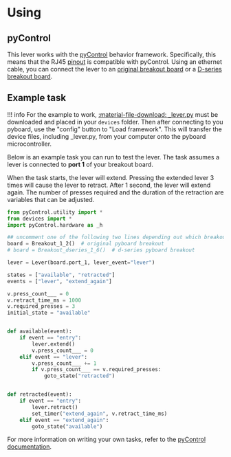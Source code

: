 # Using

## pyControl

This lever works with the [pyControl](https://pycontrol.readthedocs.io/en/latest/) behavior framework. 
Specifically, this means that the RJ45 [pinout](https://pycontrol.readthedocs.io/en/latest/user-guide/hardware/#behaviour-ports) is compatible with pyControl. 
Using an ethernet cable, you can connect the lever to an [original breakout board](https://open-ephys.org/pycontrol/pycontrol)  or a [D-series breakout board](https://karpova-lab.github.io/pyControl-D-Series-Breakout/index.html). 

## Example task

!!! info 
    For the example to work, [:material-file-download: _lever.py](using/_lever.py) must be downloaded and placed in your `devices` folder. 
    Then after connecting to you pyboard, use the "config" button to "Load framework".
    This will transfer the device files, including _lever.py, from your computer onto the pyboard microcontroller.


Below is an example task you can run to test the lever. 
The task assumes a lever is connected to **port 1** of your breakout board.

When the task starts, the lever will extend. 
Pressing the extended lever 3 times will cause the lever to retract.
After 1 second, the lever will extend again.
The number of presses required and the duration of the retraction are variables that can be adjusted.

``` python
from pyControl.utility import *
from devices import *
import pyControl.hardware as _h

## uncomment one of the following two lines depending out which breakout board you are using
board = Breakout_1_2()  # original pyboard breakout
# board = Breakout_dseries_1_6()  # d-series pyboard breakout

lever = Lever(board.port_1, lever_event="lever")

states = ["available", "retracted"]
events = ["lever", "extend_again"]

v.press_count___ = 0
v.retract_time_ms = 1000
v.required_presses = 3
initial_state = "available"


def available(event):
    if event == "entry":
        lever.extend()
        v.press_count___ = 0
    elif event == "lever":
        v.press_count___ += 1
        if v.press_count___ == v.required_presses:
            goto_state("retracted")


def retracted(event):
    if event == "entry":
        lever.retract()
        set_timer("extend_again", v.retract_time_ms)
    elif event == "extend_again":
        goto_state("available")
```

For more information on writing your own tasks, refer to the  [pyControl documentation](https://pycontrol.readthedocs.io/en/latest/user-guide/programming-tasks/).

